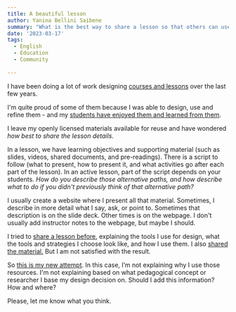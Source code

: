 ```yaml
---
title: A beautiful lesson
author: Yanina Bellini Saibene
summary: "What is the best way to share a lesson so that others can use it, adapt it, understand it?"
date: '2023-03-17'
tags:
  - English
  - Education
  - Community
  
---
```


I have been doing a lot of work designing [courses and lessons](/courses/) over the last few years.

I'm quite proud of some of them because I was able to design, use and refine them - and my [students have enjoyed them and learned from them](https://diplodatosunab.github.io/visualizacion/index.html).

I leave my openly licensed materials available for reuse and have wondered _how best to share the lesson details_.

In a lesson, we have learning objectives and supporting material (such as slides, videos, shared documents, and pre-readings). There is a script to follow (what to present, how to present it, and what activities go after each part of the lesson).  In an active lesson, part of the script depends on your students. _How do you describe those alternative paths, and how describe what to do if you didn't previously think of that alternative path?_

I usually create a website where I present all that material. Sometimes, I describe in more detail what I say, ask, or point to.  Sometimes that description is on the slide deck. Other times is on the webpage.  I don't usually add instructor notes to the webpage, but maybe I should.

I tried to [share a lesson before](/blog/2022_teaching_en/01-teaching/), explaining the tools I use for design, what the tools and strategies I choose look like, and how I use them. I also [shared the material.](/talk/nasa_harvest_2021/) But I am not satisfied with the result.

So [this is my new attempt](https://yabellini.github.io/ropensci-mentors/). In this case, I’m not explaining why I use those resources. I'm not explaining based on what pedagogical concept or researcher I base my design decision on. Should I add this information?  How and where? 

Please, let me know what you think. 

